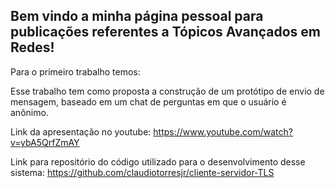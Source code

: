 ## Bem vindo a minha página pessoal para publicações referentes a Tópicos Avançados em Redes!

Para o primeiro trabalho temos:

Esse trabalho tem como proposta a construção de um protótipo de envio de mensagem, baseado em um chat de perguntas em que o usuário é anônimo.

Link da apresentação no youtube: https://www.youtube.com/watch?v=ybA5QrfZmAY

Link para repositório do código utilizado para o desenvolvimento desse sistema: https://github.com/claudiotorresjr/cliente-servidor-TLS
